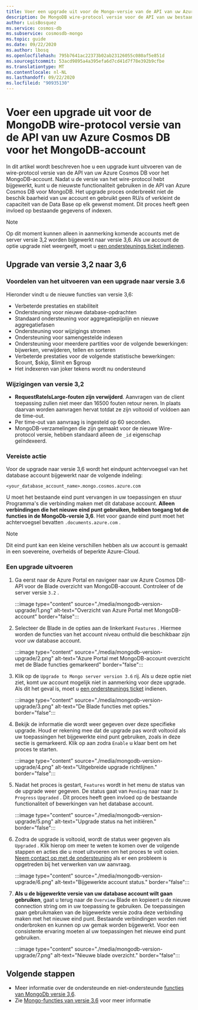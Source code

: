 ```yaml
---
title: Voer een upgrade uit voor de Mongo-versie van de API van uw Azure Cosmos DB voor het MongoDB-account
description: De MongoDB wire-protocol versie voor de API van uw bestaande Azure Cosmos DB voor MongoDB-accounts naadloos bijwerken
author: LuisBosquez
ms.service: cosmos-db
ms.subservice: cosmosdb-mongo
ms.topic: guide
ms.date: 09/22/2020
ms.author: lbosq
ms.openlocfilehash: 795b7641ac22373b02ab23126055c080af5e851d
ms.sourcegitcommit: 53acd9895a4a395efa6d7cd41d7f78e392b9cfbe
ms.translationtype: MT
ms.contentlocale: nl-NL
ms.lasthandoff: 09/22/2020
ms.locfileid: "90935130"
---
```

# <a name="upgrade-the-mongodb-wire-protocol-version-of-your-azure-cosmos-dbs-api-for-mongodb-account"></a>Voer een upgrade uit voor de MongoDB wire-protocol versie van de API van uw Azure Cosmos DB voor het MongoDB-account

In dit artikel wordt beschreven hoe u een upgrade kunt uitvoeren van de wire-protocol versie van de API van uw Azure Cosmos DB voor het MongoDB-account. Nadat u de versie van het wire-protocol hebt bijgewerkt, kunt u de nieuwste functionaliteit gebruiken in de API van Azure Cosmos DB voor MongoDB. Het upgrade proces onderbreekt niet de beschik baarheid van uw account en gebruikt geen RU/s of verkleint de capaciteit van de Data Base op elk gewenst moment. Dit proces heeft geen invloed op bestaande gegevens of indexen.

>[!Note]
> Op dit moment kunnen alleen in aanmerking komende accounts met de server versie 3,2 worden bijgewerkt naar versie 3,6. Als uw account de optie upgrade niet weergeeft, moet u [een ondersteunings ticket indienen](https://portal.azure.com/?#blade/Microsoft_Azure_Support/HelpAndSupportBlade).

## <a name="upgrading-from-version-32-to-36"></a>Upgrade van versie 3,2 naar 3,6

### <a name="benefits-of-upgrading-to-version-36"></a>Voordelen van het uitvoeren van een upgrade naar versie 3.6

Hieronder vindt u de nieuwe functies van versie 3,6:
- Verbeterde prestaties en stabiliteit
- Ondersteuning voor nieuwe database-opdrachten
- Standaard ondersteuning voor aggregatiepijplijn en nieuwe aggregatiefasen
- Ondersteuning voor wijzigings stromen
- Ondersteuning voor samengestelde indexen
- Ondersteuning voor meerdere partities voor de volgende bewerkingen: bijwerken, verwijderen, tellen en sorteren
- Verbeterde prestaties voor de volgende statistische bewerkingen: $count, $skip, $limit en $group
- Het indexeren van joker tekens wordt nu ondersteund

### <a name="changes-from-version-32"></a>Wijzigingen van versie 3,2

- **RequestRateIsLarge-fouten zijn verwijderd**. Aanvragen van de client toepassing zullen niet meer dan 16500 fouten retour neren. In plaats daarvan worden aanvragen hervat totdat ze zijn voltooid of voldoen aan de time-out.
- Per time-out van aanvraag is ingesteld op 60 seconden.
- MongoDB-verzamelingen die zijn gemaakt voor de nieuwe Wire-protocol versie, hebben standaard alleen de `_id` eigenschap geïndexeerd.

### <a name="action-required"></a>Vereiste actie

Voor de upgrade naar versie 3,6 wordt het eindpunt achtervoegsel van het database account bijgewerkt naar de volgende indeling:

```
<your_database_account_name>.mongo.cosmos.azure.com
```

U moet het bestaande eind punt vervangen in uw toepassingen en stuur Programma's die verbinding maken met dit database account. **Alleen verbindingen die het nieuwe eind punt gebruiken, hebben toegang tot de functies in de MongoDb-versie 3,6**. Het voor gaande eind punt moet het achtervoegsel bevatten `.documents.azure.com` .

>[!Note]
> Dit eind punt kan een kleine verschillen hebben als uw account is gemaakt in een soevereine, overheids of beperkte Azure-Cloud.

### <a name="how-to-upgrade"></a>Een upgrade uitvoeren

1. Ga eerst naar de Azure Portal en navigeer naar uw Azure Cosmos DB-API voor de Blade overzicht van MongoDB-account. Controleer of de server versie `3.2` . 

    :::image type="content" source="./media/mongodb-version-upgrade/1.png" alt-text="Overzicht van Azure Portal met MongoDB-account" border="false":::

2. Selecteer de Blade in de opties aan de linkerkant `Features` . Hiermee worden de functies van het account niveau onthuld die beschikbaar zijn voor uw database account.

    :::image type="content" source="./media/mongodb-version-upgrade/2.png" alt-text="Azure Portal met MongoDB-account overzicht met de Blade functies gemarkeerd" border="false":::

3. Klik op de `Upgrade to Mongo server version 3.6` rij. Als u deze optie niet ziet, komt uw account mogelijk niet in aanmerking voor deze upgrade. Als dit het geval is, moet u [een ondersteunings ticket](https://portal.azure.com/?#blade/Microsoft_Azure_Support/HelpAndSupportBlade) indienen.

    :::image type="content" source="./media/mongodb-version-upgrade/3.png" alt-text="De Blade functies met opties." border="false":::

4. Bekijk de informatie die wordt weer gegeven over deze specifieke upgrade. Houd er rekening mee dat de upgrade pas wordt voltooid als uw toepassingen het bijgewerkte eind punt gebruiken, zoals in deze sectie is gemarkeerd. Klik op aan zodra `Enable` u klaar bent om het proces te starten.

    :::image type="content" source="./media/mongodb-version-upgrade/4.png" alt-text="Uitgebreide upgrade richtlijnen." border="false":::

5. Nadat het proces is gestart, `Features` wordt in het menu de status van de upgrade weer gegeven. De status gaat van `Pending` naar naar `In Progress` `Upgraded` . Dit proces heeft geen invloed op de bestaande functionaliteit of bewerkingen van het database account.

    :::image type="content" source="./media/mongodb-version-upgrade/5.png" alt-text="Upgrade status na het initiëren." border="false":::

6. Zodra de upgrade is voltooid, wordt de status weer gegeven als `Upgraded` . Klik hierop om meer te weten te komen over de volgende stappen en acties die u moet uitvoeren om het proces te volt ooien. [Neem contact op met de ondersteuning](https://azure.microsoft.com/en-us/support/create-ticket/) als er een probleem is opgetreden bij het verwerken van uw aanvraag.

    :::image type="content" source="./media/mongodb-version-upgrade/6.png" alt-text="Bijgewerkte account status." border="false":::

7. **Als u de bijgewerkte versie van uw database account wilt gaan gebruiken**, gaat u terug naar de `Overview` Blade en kopieert u de nieuwe connection string om in uw toepassing te gebruiken. De toepassingen gaan gebruikmaken van de bijgewerkte versie zodra deze verbinding maken met het nieuwe eind punt. Bestaande verbindingen worden niet onderbroken en kunnen op uw gemak worden bijgewerkt. Voor een consistente ervaring moeten al uw toepassingen het nieuwe eind punt gebruiken.

    :::image type="content" source="./media/mongodb-version-upgrade/7.png" alt-text="Nieuwe blade overzicht." border="false":::

## <a name="next-steps"></a>Volgende stappen

- Meer informatie over de ondersteunde en niet-ondersteunde [functies van MongoDb versie 3,6](mongodb-feature-support-36.md).
- Zie [Mongo-functies van versie 3.6](https://devblogs.microsoft.com/cosmosdb/azure-cosmos-dbs-api-for-mongodb-now-supports-server-version-3-6/) voor meer informatie
